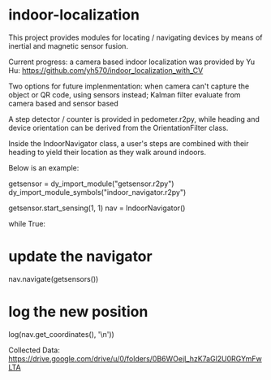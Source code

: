# indoor-localization
This project provides modules for locating / navigating devices by
means of inertial and magnetic sensor fusion.   

Current progress: a camera based indoor localization was provided by Yu Hu: 
https://github.com/yh570/indoor_localization_with_CV

Two options for future implenmentation: when camera can't capture the object or QR code, using sensors instead; Kalman filter evaluate from camera based and sensor based

A step detector / counter is provided in pedometer.r2py, while
heading and device orientation can be derived from the 
OrientationFilter class.

Inside the IndoorNavigator class, a user's steps are combined
with their heading to yield their location as they walk around indoors.

Below is an example:

getsensor = dy_import_module("getsensor.r2py")
dy_import_module_symbols("indoor_navigator.r2py")

getsensor.start_sensing(1, 1)
nav = IndoorNavigator()

while True:
  # update the navigator
  nav.navigate(getsensors())
  # log the new position
  log(nav.get_coordinates(), '\n'))

Collected Data: https://drive.google.com/drive/u/0/folders/0B6WOejI_hzK7aGl2U0RGYmFwLTA
